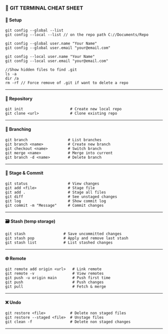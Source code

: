 ### 🧾 **GIT TERMINAL CHEAT SHEET**

#### 🔧 Setup

```
git config --global --list
git config --local --list // on the repo path C://Documents/Repo

git config --global user.name "Your Name"
git config --global user.email "your@email.com"

git config --local user.name "Your Name"
git config --local user.email "your@email.com"
```
```
//Show hidden files to find .git
ls -a 
dir /a
rm -rf // Force remove of .git if want to delete a repo
```

---

#### 📁 Repository

```
git init                     # Create new local repo
git clone <url>              # Clone existing repo
```

---

#### 🌿 Branching

```
git branch                  # List branches
git branch <name>           # Create new branch
git checkout <name>         # Switch branch
git merge <name>            # Merge into current
git branch -d <name>        # Delete branch
```

---

#### 📄 Stage & Commit

```
git status                  # View changes
git add <file>              # Stage file
git add .                   # Stage all files
git diff                    # See unstaged changes
git log                     # Show commit log
git commit -m "Message"     # Commit changes
```

---

#### 🗃️ Stash (temp storage)

```
git stash                 # Save uncommitted changes
git stash pop             # Apply and remove last stash
git stash list            # List stashed changes
```

---

#### 🌐 Remote

```
git remote add origin <url>   # Link remote
git remote -v                 # View remotes
git push -u origin main       # Push first time
git push                      # Push changes
git pull                      # Fetch & merge
```

---

#### ❌ Undo

```
git restore <file>           # Delete non staged files
git restore --staged <file>  # Unstage files
git clean -f                 # Delete non staged changes
```

---
